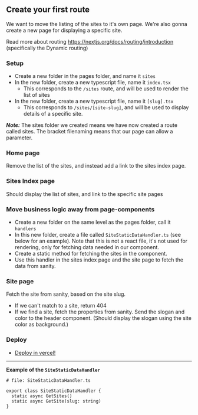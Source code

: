 ## Create your first route

We want to move the listing of the sites to it's own page. We're also gonna create a new page for displaying a specific site.

Read more about routing https://nextjs.org/docs/routing/introduction (specifically the Dynamic routing)

### Setup
* Create a new folder in the pages folder, and name it `sites`
* In the new folder, create a new typescript file, name it `index.tsx`
  * This corresponds to the `/sites` route, and will be used to render the list of sites
* In the new folder, create a new typescript file, name it `[slug].tsx`
  * This corresponds to `/sites/[site-slug]`, and will be used to display details of a specific site.

_**Note:**_ The sites folder we created means we have now created a route called sites. The bracket filenaming means that our page can allow a parameter.

### Home page
Remove the list of the sites, and instead add a link to the sites index page.

### Sites Index page
Should display the list of sites, and link to the specific site pages

### Move business logic away from page-components
* Create a new folder on the same level as the pages folder, call it `handlers`
* In this new folder, create a file called `SiteStaticDataHandler.ts` (see below for an example). Note that this is not a react file, it's not used for rendering, only for fetching data needed in our component.
* Create a static method for fetching the sites in the component.
* Use this handler in the sites index page and the site page to fetch the data from sanity.

### Site page
Fetch the site from sanity, based on the site slug. 
* If we can't match to a site, return 404
* If we find a site, fetch the properties from sanity. Send the slogan and color to the header component. (Should display the slogan using the site color as background.)

### Deploy
* [Deploy in vercel!](deploy.md)

---- 

**Example of the `SiteStaticDataHandler`**
```
# file: SiteStaticDataHandler.ts

export class SiteStaticDataHandler {
  static async GetSites()
  static async GetSite(slug: string)
}
```
